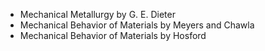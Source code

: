 *	Mechanical Metallurgy by G. E. Dieter
*	Mechanical Behavior of Materials by Meyers and Chawla
*	Mechanical Behavior of Materials by Hosford
